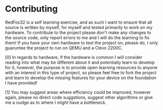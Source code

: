 # Contributing
RedFox32 is a self learning exercise, and as such I want to ensure that all source is written by myself, for myself and tested primarily to work on my hardware.
To contribute to the project please don't make any changes to the source code, only report errors to me and I will do the learning to fix them!
If you have your own hardware to test the project on, please do, I only guaruntee the project to run on QEMU and a Clevo 2200C.

[0] In regards to hardware, if the hardware is common I will consider reading into what may be different about it and potentially learn to develop for it, however, the purpose is to provide open learning resources to anyone with an interest in this type of project, so please feel free to fork the project and learn to develop the missing features for your device on the foundation I have provided!

[1] You may suggest areas where efficiency could be improved, however again, please no direct code suggstions, suggest other algorithms or give me a nudge as to where I might have a bottleneck.
